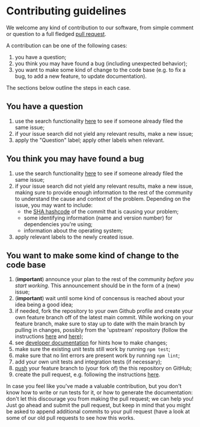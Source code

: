 # Contributing guidelines

We welcome any kind of contribution to our software, from simple comment or question to a full fledged [pull request](https://help.github.com/articles/about-pull-requests/).

A contribution can be one of the following cases:

1. you have a question;
1. you think you may have found a bug (including unexpected behavior);
1. you want to make some kind of change to the code base (e.g. to fix a bug, to add a new feature, to update documentation).

The sections below outline the steps in each case.

## You have a question

1. use the search functionality [here](https://github.com/NLeSC/licenseguard/issues) to see if someone already filed the same issue;
1. if your issue search did not yield any relevant results, make a new issue;
1. apply the "Question" label; apply other labels when relevant.

## You think you may have found a bug

1. use the search functionality [here](https://github.com/NLeSC/licenseguard/issues) to see if someone already filed the same issue;
1. if your issue search did not yield any relevant results, make a new issue, making sure to provide enough information to the rest of the community to understand the cause and context of the problem. Depending on the issue, you may want to include:
    - the [SHA hashcode](https://help.github.com/articles/autolinked-references-and-urls/#commit-shas) of the commit that is causing your problem;
    - some identifying information (name and version number) for dependencies you're using;
    - information about the operating system;
1. apply relevant labels to the newly created issue.

## You want to make some kind of change to the code base

1. (**important**) announce your plan to the rest of the community _before you start working_. This announcement should be in the form of a (new) issue;
1. (**important**) wait until some kind of concensus is reached about your idea being a good idea;
1. if needed, fork the repository to your own Github profile and create your own feature branch off of the latest main commit. While working on your feature branch, make sure to stay up to date with the main branch by pulling in changes, possibly from the 'upstream' repository (follow the instructions [here](https://help.github.com/articles/configuring-a-remote-for-a-fork/) and [here](https://help.github.com/articles/syncing-a-fork/));
1. see [developer documentation](README.dev.md) for hints how to make changes;
1. make sure the existing unit tests still work by running ``npm test``;
1. make sure that no lint errors are present work by running ``npm lint``;
1. add your own unit tests and integration tests (if necessary);
1. [push](http://rogerdudler.github.io/git-guide/) your feature branch to (your fork of) the this repository on GitHub;
1. create the pull request, e.g. following the instructions [here](https://help.github.com/articles/creating-a-pull-request/).

In case you feel like you've made a valuable contribution, but you don't know how to write or run tests for it, or how to generate the documentation: don't let this discourage you from making the pull request; we can help you! Just go ahead and submit the pull request, but keep in mind that you might be asked to append additional commits to your pull request (have a look at some of our old pull requests to see how this works.
